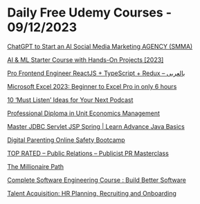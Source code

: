 # Daily Free Udemy Courses - 09/12/2023

[ChatGPT to Start an AI Social Media Marketing AGENCY (SMMA)](https://www.udemy.com/course/chatgpt-to-start-an-ai-social-media-marketing-agency-smma/?couponCode=11C5167CE6E728654AD6)
[AI & ML Starter Course with Hands-On Projects [2023]](https://www.udemy.com/course/zero-to-hero-ai-ml-starter-course-with-hands-on-projects/?couponCode=AIDEC001)
[Pro Frontend Engineer ReactJS + TypeScript + Redux – بالعربى](https://www.udemy.com/course/pro-frontend-engineer-reactjs-typescript-redux-nextjs-api-tailwindcss/?couponCode=D6AA8706A0E117F022C1)
[Microsoft Excel 2023: Beginner to Excel Pro in only 6 hours](https://www.udemy.com/course/6-hr-excel-mastery-beginner-to-pro/?couponCode=B53D838733DA0739419E)
[10 ‘Must Listen’ Ideas for Your Next Podcast](https://www.udemy.com/course/create-unlimited-ideas-for-your-podcast/?couponCode=10TOPPROMPTS)
[Professional Diploma in Unit Economics Management](https://www.udemy.com/course/professional-diploma-in-unit-economics-and-sales-funnels/?couponCode=92C13048099E18ED9D8F)
[Master JDBC Servlet JSP Spring | Learn Advance Java Basics](https://www.udemy.com/course/master-jdbc-servlet-jsp-spring-learn-advance-java-basics/?couponCode=CF5CF281E20AA948B7A8)
[Digital Parenting Online Safety Bootcamp](https://www.udemy.com/course/digital-parenting-cybercourse/?couponCode=EF5BC36553E771CBED7E)
[TOP RATED – Public Relations – Publicist PR Masterclass](https://www.udemy.com/course/public-relations-pr-school/?couponCode=NIAPRFREE)
[The Millionaire Path](https://www.udemy.com/course/the-millionaire-path/?couponCode=767F0786F70BEC9F22E5)
[Complete Software Engineering Course : Build Better Software](https://www.udemy.com/course/complete-software-engineering-course-build-develop-better-software/?couponCode=C40F34F3ECF9B43A81C9)
[Talent Acquisition: HR Planning, Recruiting and Onboarding](https://www.udemy.com/course/talent-acquisition-hr-planning-recruiting-and-onboarding/?couponCode=895589F6D9E87937F714)
